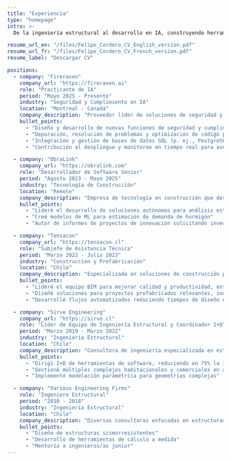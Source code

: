 ```yaml
---
title: "Experiencia"
type: "homepage"
intro: >-
  De la ingeniería estructural al desarrollo en IA, construyendo herramientas prácticas que conectan la ingeniería tradicional con la tecnología moderna.

resume_url_en: "/files/Felipe_Cordero_CV_English_version.pdf"
resume_url_fr: "/files/Felipe_Cordero_CV_French_version.pdf"
resume_label: "Descargar CV"

positions:
  - company: "Fireraven"
    company_url: "https://fireraven.ai"
    role: "Practicante de IA"
    period: "Mayo 2025 - Presente"
    industry: "Seguridad y Cumplimiento en IA"
    location: "Montreal - Canadá"
    company_description: "Proveedor líder de soluciones de seguridad y cumplimiento para agentes y asistentes de IA basados en LLM"
    bullet_points:
      - "Diseño y desarrollo de nuevas funciones de seguridad y cumplimiento para agentes basados en LLM"
      - "Depuración, resolución de problemas y optimización de código para garantizar la confiabilidad de la plataforma"
      - "Integración y gestión de bases de datos SQL (p. ej., PostgreSQL) aprovechando herramientas en la nube"
      - "Contribución al despliegue y monitoreo en tiempo real para asegurar el cumplimiento normativo"

  - company: "ObraLink"
    company_url: "https://obralink.com"
    role: "Desarrollador de Software Senior"
    period: "Agosto 2023 - Mayo 2025"
    industry: "Tecnología de Construcción"
    location: "Remote"
    company_description: "Empresa de tecnología en construcción que desarrolla herramientas de análisis estructural con IA"
    bullet_points:
      - "Lideré el desarrollo de soluciones autónomas para análisis estructural en tiempo real"
      - "Creé modelos de ML para estimación de demanda de hormigón"
      - "Autor de informes de proyectos de innovación solicitando inversiones superiores a $500K USD"

  - company: "Tensacon"
    company_url: "https://tensacon.cl"
    role: "Subjefe de Asistencia Técnica"
    period: "Marzo 2022 - Julio 2023"
    industry: "Construcción y Prefabricación"
    location: "Chile"
    company_description: "Especializada en soluciones de construcción prefabricada e implementación BIM"
    bullet_points:
      - "Lideré el equipo BIM para mejorar calidad y productividad, entregando múltiples proyectos Fast Track"
      - "Diseñé soluciones para proyectos prefabricados relevantes, incluyendo faenas de CODELCO y sedes de los Juegos Panamericanos"
      - "Desarrollé flujos automatizados reduciendo tiempos de diseño en 40%"

  - company: "Sirve Engineering"
    company_url: "https://sirve.cl"
    role: "Líder de Equipo de Ingeniería Estructural y Coordinador I+D"
    period: "Marzo 2019 - Marzo 2022"
    industry: "Ingeniería Estructural"
    location: "Chile"
    company_description: "Consultora de ingeniería especializada en estructuras habitacionales y comerciales en altura"
    bullet_points:
      - "Dirigí I+D de herramientas de software, reduciendo en 75% la ingeniería inicial y el dimensionamiento"
      - "Gestioné múltiples complejos habitacionales y comerciales en altura (~20.000 m² cada uno)"
      - "Implementé modelación paramétrica para geometrías complejas"

  - company: "Various Engineering Firms"
    role: "Ingeniero Estructural"
    period: "2010 - 2018"
    industry: "Ingeniería Estructural"
    location: "Chile"
    company_description: "Diversas consultoras enfocadas en estructuras sismorresistentes y soluciones a medida"
    bullet_points:
      - "Diseño de estructuras sismorresistentes"
      - "Desarrollo de herramientas de cálculo a medida"
      - "Mentoría a ingenieros/as junior"
---
```


